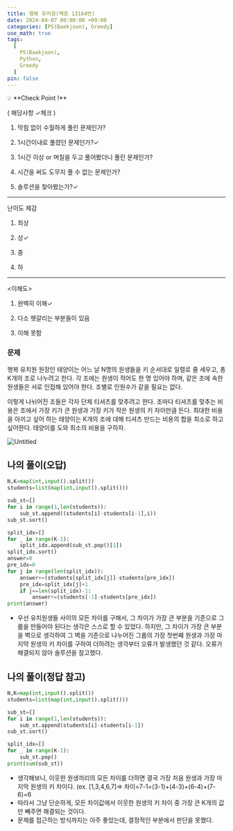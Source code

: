 ```yaml
---
title: 행복 유치원(백준 13164번)
date: 2024-04-07 00:00:00 +09:00
categories: [PS(Baekjoon), Greedy]
use_math: true
tags:
  [
    PS(Baekjoon),
    Python,
    Greedy
  ]
pin: false
---
```


<aside>
💡 **Check Point !**

( 해당사항 ✓체크 )

1. 막힘 없이 수월하게 풀린 문제인가?

2. 1시간이내로 풀렸던 문제인가?✓

3. 1시간 이상 or 며칠을 두고 풀어봤더니 풀린 문제인가?

4. 시간을 써도 도무지 풀 수 없는 문제인가?

5. 솔루션을 찾아봤는가?✓

---

난이도 체감

1. 최상

2. 상✓

3. 중

4. 하

---

<이해도>

1. 완벽히 이해✓

2. 다소 헷갈리는 부분들이 있음

3. 이해 못함

</aside>

### 문제

행복 유치원 원장인 태양이는 어느 날 N명의 원생들을 키 순서대로 일렬로 줄 세우고, 총 K개의 조로 나누려고 한다. 각 조에는 원생이 적어도 한 명 있어야 하며, 같은 조에 속한 원생들은 서로 인접해 있어야 한다. 조별로 인원수가 같을 필요는 없다.

이렇게 나뉘어진 조들은 각자 단체 티셔츠를 맞추려고 한다. 조마다 티셔츠를 맞추는 비용은 조에서 가장 키가 큰 원생과 가장 키가 작은 원생의 키 차이만큼 든다. 최대한 비용을 아끼고 싶어 하는 태양이는 K개의 조에 대해 티셔츠 만드는 비용의 합을 최소로 하고 싶어한다. 태양이를 도와 최소의 비용을 구하자.

![Untitled](https://github.com/gihuni99/gihuni99.github.io/assets/90080065/fbae1243-2dc6-43b2-9d46-ac9cb7880f80)

## 나의 풀이(오답)

```python
N,K=map(int,input().split())
students=list(map(int,input().split()))

sub_st=[]
for i in range(1,len(students)):
    sub_st.append((students[i]-students[i-1],i))
sub_st.sort()

split_idx=[]
for _ in range(K-1):
    split_idx.append(sub_st.pop()[1])
split_idx.sort()
answer=0
pre_idx=0
for j in range(len(split_idx)):
    answer+=(students[split_idx[j]]-students[pre_idx])
    pre_idx=split_idx[j]+1
    if j==len(split_idx)-1:
        answer+=(students[-1]-students[pre_idx])
print(answer)
```

- 우선 유치원생들 사이의 모든 차이를 구해서, 그 차이가 가장 큰 부분을 기준으로 그룹을 만들어야 된다는 생각은 스스로 할 수 있었다. 하지만, 그 차이가 가장 큰 부분을 벽으로 생각하여 그 벽을 기준으로 나누어진 그룹의 가장 첫번째 원생과 가장 마지막 원생의 키 차이를 구하여 더하려는 생각부터 오류가 발생했던 것 같다. 오류가 해결되지 않아 솔루션을 참고했다.

## 나의 풀이(정답 참고)

```python
N,K=map(int,input().split())
students=list(map(int,input().split()))

sub_st=[]
for i in range(1,len(students)):
    sub_st.append(students[i]-students[i-1])
sub_st.sort()

split_idx=[]
for _ in range(K-1):
    sub_st.pop()
print(sum(sub_st))
```

- 생각해보니, 이웃한 원생끼리의 모든 차이를 더하면 결국 가장 처음 원생과 가장 마지막 원생의 키 차이다. (ex. [1,3,4,6,7]⇒ 차이=7-1=(3-1)+(4-3)+(6-4)+(7-6)=6
- 따라서 그냥 단순하게, 모든 차이값에서 이웃한 원생의 키 차이 중 가장 큰 K개의 값만 빼주면 해결되는 것이다.
- 문제를 접근하는 방식까지는 아주 좋았는데, 결정적인 부분에서 판단을 못했다.